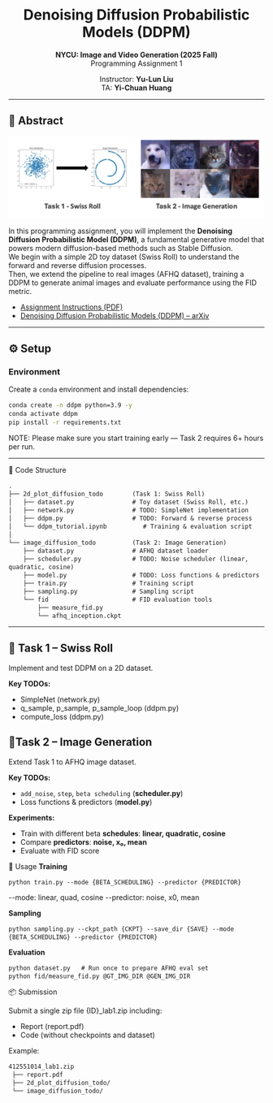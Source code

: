<div align=center>
  <h1>
  Denoising Diffusion Probabilistic Models (DDPM)  
  </h1>
  <p>
    <b>NYCU: Image and Video Generation (2025 Fall)</b><br>
    Programming Assignment 1
  </p>
</div> 

<div align=center>
  <p>
    Instructor: <b>Yu-Lun Liu</b><br>
    TA: <b>Yi-Chuan Huang</b>
  </p>
</div>

---

## 📘 Abstract
![Lab1](./assets/images/lab1.png)

In this programming assignment, you will implement the **Denoising Diffusion Probabilistic Model (DDPM)**, a fundamental generative model that powers modern diffusion-based methods such as Stable Diffusion.  
We begin with a simple 2D toy dataset (Swiss Roll) to understand the forward and reverse diffusion processes.  
Then, we extend the pipeline to real images (AFHQ dataset), training a DDPM to generate animal images and evaluate performance using the FID metric.

- [Assignment Instructions (PDF)](./assets/Lab1-DDPM.pdf)
- [Denoising Diffusion Probabilistic Models (DDPM) – arXiv](https://arxiv.org/pdf/2006.11239)

---

## ⚙️ Setup

### Environment
Create a `conda` environment and install dependencies:
```bash
conda create -n ddpm python=3.9 -y
conda activate ddpm
pip install -r requirements.txt
```

NOTE: Please make sure you start training early — Task 2 requires 6+ hours per run.


---

📂 Code Structure
```
.
├── 2d_plot_diffusion_todo        (Task 1: Swiss Roll)
│   ├── dataset.py                # Toy dataset (Swiss Roll, etc.)
│   ├── network.py                # TODO: SimpleNet implementation
│   ├── ddpm.py                   # TODO: Forward & reverse process
│   └── ddpm_tutorial.ipynb          # Training & evaluation script
│
└── image_diffusion_todo          (Task 2: Image Generation)
    ├── dataset.py                # AFHQ dataset loader
    ├── scheduler.py              # TODO: Noise scheduler (linear, quadratic, cosine)
    ├── model.py                  # TODO: Loss functions & predictors
    ├── train.py                  # Training script
    ├── sampling.py               # Sampling script
    └── fid                       # FID evaluation tools
        ├── measure_fid.py
        └── afhq_inception.ckpt

```
---
<h2><b>📝 Task 1 – Swiss Roll</b></h2>

Implement and test DDPM on a 2D dataset.

**Key TODOs:**
- SimpleNet (network.py)
- q_sample, p_sample, p_sample_loop (ddpm.py)
- compute_loss (ddpm.py)

<h2><b>📝Task 2 – Image Generation</b></h2>

Extend Task 1 to AFHQ image dataset.

**Key TODOs:**
- `add_noise`, `step`, `beta scheduling` (**scheduler.py**)  
- Loss functions & predictors (**model.py**)  

**Experiments:**
- Train with different beta **schedules**: **linear, quadratic, cosine**  
- Compare **predictors**: **noise, x₀, mean**  
- Evaluate with FID score

🚀 Usage
**Training**
```
python train.py --mode {BETA_SCHEDULING} --predictor {PREDICTOR}
```

--mode: linear, quad, cosine
--predictor: noise, x0, mean

**Sampling**
```
python sampling.py --ckpt_path {CKPT} --save_dir {SAVE} --mode {BETA_SCHEDULING} --predictor {PREDICTOR} 
```

**Evaluation**
```
python dataset.py   # Run once to prepare AFHQ eval set
python fid/measure_fid.py @GT_IMG_DIR @GEN_IMG_DIR
```

📦 Submission

Submit a single zip file {ID}_lab1.zip including:
- Report (report.pdf)
- Code (without checkpoints and dataset)

Example:
```
412551014_lab1.zip
 ├── report.pdf
 ├── 2d_plot_diffusion_todo/
 └── image_diffusion_todo/
```

